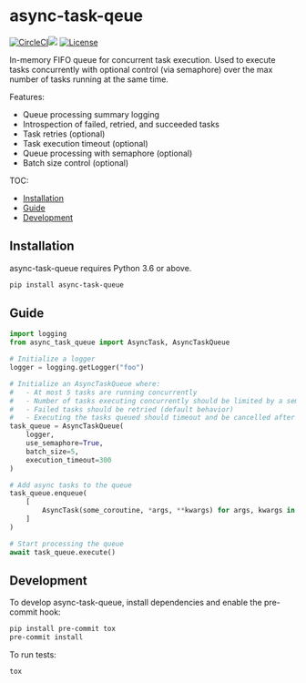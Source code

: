 # async-task-qeue

[![CircleCI](https://circleci.com/gh/NarrativeScience/async-task-queue/tree/master.svg?style=shield)](https://circleci.com/gh/NarrativeScience/async-task-queue/tree/master)[![](https://img.shields.io/pypi/v/async-task-queue.svg)](https://pypi.org/pypi/async-task-queue/) [![License](https://img.shields.io/badge/License-BSD%203--Clause-blue.svg)](https://opensource.org/licenses/BSD-3-Clause)

In-memory FIFO queue for concurrent task execution. Used to execute tasks concurrently with optional control (via semaphore) over the max number of tasks running at the same time.

Features:

- Queue processing summary logging
- Introspection of failed, retried, and succeeded tasks
- Task retries (optional)
- Task execution timeout (optional)
- Queue processing with semaphore (optional)
- Batch size control (optional)

TOC:

- [Installation](#installation)
- [Guide](#guide)
- [Development](#development)

## Installation

async-task-queue requires Python 3.6 or above.

```bash
pip install async-task-queue
```

## Guide

```python
import logging
from async_task_queue import AsyncTask, AsyncTaskQueue

# Initialize a logger
logger = logging.getLogger("foo")

# Initialize an AsyncTaskQueue where:
#   - At most 5 tasks are running concurrently
#   - Number of tasks executing concurrently should be limited by a semaphore
#   - Failed tasks should be retried (default behavior)
#   - Executing the tasks queued should timeout and be cancelled after 5 minutes
task_queue = AsyncTaskQueue(
    logger,
    use_semaphore=True,
    batch_size=5,
    execution_timeout=300
)

# Add async tasks to the queue
task_queue.enqueue(
    [
        AsyncTask(some_coroutine, *args, **kwargs) for args, kwargs in some_args_kwargs
    ]
)

# Start processing the queue
await task_queue.execute()
```

## Development

To develop async-task-queue, install dependencies and enable the pre-commit hook:

```bash
pip install pre-commit tox
pre-commit install
```

To run tests:

```bash
tox
```

